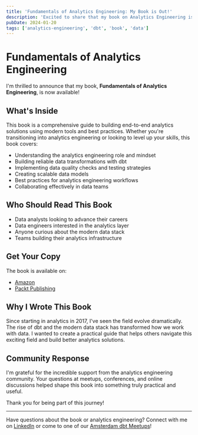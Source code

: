 ```yaml
---
title: 'Fundamentals of Analytics Engineering: My Book is Out!'
description: 'Excited to share that my book on Analytics Engineering is now available! Learn about building end-to-end analytics solutions with modern tools and best practices.'
pubDate: 2024-01-20
tags: ['analytics-engineering', 'dbt', 'book', 'data']
---
```


# Fundamentals of Analytics Engineering

I'm thrilled to announce that my book, **Fundamentals of Analytics Engineering**, is now available!

## What's Inside

This book is a comprehensive guide to building end-to-end analytics solutions using modern tools and best practices. Whether you're transitioning into analytics engineering or looking to level up your skills, this book covers:

- Understanding the analytics engineering role and mindset
- Building reliable data transformations with dbt
- Implementing data quality checks and testing strategies
- Creating scalable data models
- Best practices for analytics engineering workflows
- Collaborating effectively in data teams

## Who Should Read This Book

- Data analysts looking to advance their careers
- Data engineers interested in the analytics layer
- Anyone curious about the modern data stack
- Teams building their analytics infrastructure

## Get Your Copy

The book is available on:
- [Amazon](https://www.amazon.com/author/jmperafan)
- [Packt Publishing](https://www.packtpub.com/en-gb/product/fundamentals-of-analytics-engineering-9781837636457)

## Why I Wrote This Book

Since starting in analytics in 2017, I've seen the field evolve dramatically. The rise of dbt and the modern data stack has transformed how we work with data. I wanted to create a practical guide that helps others navigate this exciting field and build better analytics solutions.

## Community Response

I'm grateful for the incredible support from the analytics engineering community. Your questions at meetups, conferences, and online discussions helped shape this book into something truly practical and useful.

Thank you for being part of this journey!

---

Have questions about the book or analytics engineering? Connect with me on [LinkedIn](https://www.linkedin.com/in/jmperafan/) or come to one of our [Amsterdam dbt Meetups](https://www.meetup.com/amsterdam-dbt-meetup/)!

